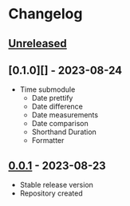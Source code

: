 # Changelog

## [Unreleased][unreleased]

## [0.1.0][] - 2023-08-24

- Time submodule
  - Date prettify
  - Date difference
  - Date measurements
  - Date comparison
  - Shorthand Duration
  - Formatter

## [0.0.1][] - 2023-08-23

- Stable release version
- Repository created

[unreleased]: https://github.com/astrohelm/astropack/compare/release...HEAD
[0.0.1]: https://github.com/astrohelm/astropack/releases/tag/release
